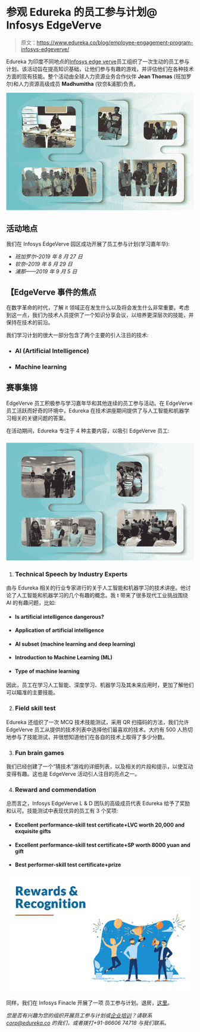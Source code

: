 # 参观 Edureka 的员工参与计划@ Infosys EdgeVerve

> 原文：<https://www.edureka.co/blog/employee-engagement-program-infosys-edgeverve/>

Edureka 为印度不同地点的[Infosys edge verve](https://www.edgeverve.com/)员工组织了一次生动的员工参与计划。该活动旨在提高知识基础，让他们参与有趣的游戏，并评估他们在各种技术方面的现有技能。整个活动由全球人力资源业务合作伙伴 **Jean Thomas** (班加罗尔)和人力资源高级成员 **Madhumitha** (钦奈&浦那)负责。

![Edureka’s Employee Engagement Program at Infosys EdgeVerve](img/0e87b41035fcac66423c6f38b4b99036.png)

## 活动地点

我们在 Infosys EdgeVerve 园区成功开展了员工参与计划(学习嘉年华):

*   *班加罗尔–2019 年 8 月 27 日*
*   *钦奈–2019 年 8 月 29 日*
*   *浦那——2019 年 9 月 5 日*

## 【EdgeVerve 事件的焦点

在数字革命的时代，了解 it 领域正在发生什么以及将会发生什么非常重要。考虑到这一点，我们为技术人员提供了一个知识分享会议，以培养更深层次的技能，并保持在技术的前沿。

我们学习计划的很大一部分包含了两个主要的引人注目的技术:

*   ### AI (Artificial Intelligence)

*   ### Machine learning

## 赛事集锦

EdgeVerve 员工积极参与学习嘉年华和其他连续的员工参与活动。在 EdgeVerve 员工活跃而好奇的环境中，Edureka 在技术讲座期间提供了与人工智能和机器学习相关的关键问题的答案。

在活动期间，Edureka 专注于 4 种主要内容，以吸引 EdgeVerve 员工:

### ![Edureka’s Employee Engagement Program at Infosys EdgeVerve](img/5e1c3e9cd87d26a66570000b6f15be3a.png)

1.  ### Technical Speech by Industry Experts

由与 Edureka 相关的行业专家进行的关于人工智能和机器学习的技术讲座。他讨论了人工智能和机器学习的几个有趣的概念。我 t 带来了很多现代工业挑战围绕 AI 的有趣问题，比如:

*   #### Is artificial intelligence dangerous?

*   #### Application of artificial intelligence

*   #### AI subset (machine learning and deep learning)

*   #### Introduction to Machine Learning (ML)

*   #### Type of machine learning

因此，员工在学习人工智能、深度学习、机器学习及其未来应用时，更加了解他们可以瞄准的主要技能。

2.  ### Field skill test

Edureka 还组织了一次 MCQ 技术技能测试，采用 QR 扫描码的方法，我们允许 EdgeVerve 员工从提供的技术列表中选择他们最喜欢的技术。大约有 500 人热切地参与了技能测试，并很想知道他们在各自的技术上取得了多少分数。

3.  ### Fun brain games

我们已经创建了一个“猜技术”游戏的详细列表，以及相关的片段和提示，以使互动变得有趣。这也是 EdgeVerve 活动引人注目的亮点之一。

4.  ### Reward and commendation

总而言之，Infosys EdgeVerve L & D 团队的高级成员代表 Edureka 给予了奖励和认可。技能测试中表现优异的员工有 3 个奖项:

*   #### Excellent performance-skill test certificate+LVC worth 20,000 and exquisite gifts

*   #### Excellent performance-skill test certificate+SP worth 8000 yuan and gift

*   #### Best performer-skill test certificate+prize

![R&R at Infosys EdgeVerve](img/9eefb0b0a1a4a1a1f52d6c36baf1ecff.png)

同样，我们在 Infosys Finacle 开展了一项 员工参与计划。退房，[这里](https://www.edureka.co/blog/edureka-employee-engagement-program-infosys-finacle/)。

*您是否有兴趣为您的组织开展员工参与计划或[企业培训](https://www.edureka.co/corporate-training)？请联系 corp@edureka.co 的我们，或者拨打+91-86606 74718 与我们联系。*